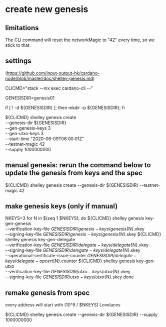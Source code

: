 
# create new genesis

## limitations

The CLI command will reset the networkMagic to "42" every time, so we stick to that.


## settings

(https://github.com/input-output-hk/cardano-node/blob/master/doc/shelley-genesis.md)

CLICMD="stack --nix exec cardano-cli --"

GENESISDIR=genesis01

if [ ! -d ${GENESISDIR} ]; then mkdir -p ${GENESISDIR}; fi

${CLICMD} shelley genesis create \
     --genesis-dir ${GENESISDIR} \
     --gen-genesis-keys 3 \
     --gen-utxo-keys 3 \
     --start-time "2020-06-09T06:00:01Z" \
     --testnet-magic 42 \
     --supply 1000000000

## manual genesis: rerun the command below to update the genesis from keys and the spec
${CLICMD} shelley genesis create --genesis-dir ${GENESISDIR} --testnet-magic 42


## make genesis keys (only if manual)

NKEYS=3
for N in $(seq 1 $NKEYS); do
  ${CLICMD} shelley genesis key-gen-genesis \
      --verification-key-file ${GENESISDIR}/genesis-keys/genesis${N}.vkey \
      --signing-key-file ${GENESISDIR}/genesis-keys/genesis${N}.skey
  ${CLICMD} shelley genesis key-gen-delegate \
      --verification-key-file ${GENESISDIR}/delegate-keys/delegate${N}.vkey \
      --signing-key-file ${GENESISDIR}/delegate-keys/delegate${N}.skey \
      --operational-certificate-issue-counter ${GENESISDIR}/delegate-keys/delegate-opcert${N}.counter
   ${CLICMD} shelley genesis key-gen-utxo \
      --verification-key-file ${GENESISDIR}/utxo-keys/utxo${N}.vkey \
      --signing-key-file ${GENESISDIR}/utxo-keys/utxo${N}.skey
done


## remake genesis from spec

every address will start with (10^9 / $NKEYS) Lovelaces

${CLICMD} shelley genesis create --genesis-dir ${GENESISDIR} --supply 1000000000

